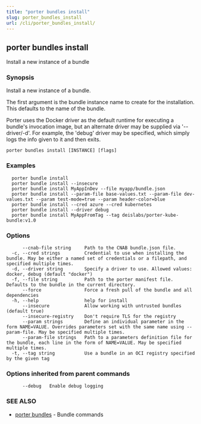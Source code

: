```yaml
---
title: "porter bundles install"
slug: porter_bundles_install
url: /cli/porter_bundles_install/
---
```

## porter bundles install

Install a new instance of a bundle

### Synopsis

Install a new instance of a bundle.

The first argument is the bundle instance name to create for the installation. This defaults to the name of the bundle. 

Porter uses the Docker driver as the default runtime for executing a bundle's invocation image, but an alternate driver may be supplied via '--driver/-d'.
For example, the 'debug' driver may be specified, which simply logs the info given to it and then exits.

```
porter bundles install [INSTANCE] [flags]
```

### Examples

```
  porter bundle install
  porter bundle install --insecure
  porter bundle install MyAppInDev --file myapp/bundle.json
  porter bundle install --param-file base-values.txt --param-file dev-values.txt --param test-mode=true --param header-color=blue
  porter bundle install --cred azure --cred kubernetes
  porter bundle install --driver debug
  porter bundle install MyAppFromTag --tag deislabs/porter-kube-bundle:v1.0

```

### Options

```
      --cnab-file string     Path to the CNAB bundle.json file.
  -c, --cred strings         Credential to use when installing the bundle. May be either a named set of credentials or a filepath, and specified multiple times.
  -d, --driver string        Specify a driver to use. Allowed values: docker, debug (default "docker")
  -f, --file string          Path to the porter manifest file. Defaults to the bundle in the current directory.
      --force                Force a fresh pull of the bundle and all dependencies
  -h, --help                 help for install
      --insecure             Allow working with untrusted bundles (default true)
      --insecure-registry    Don't require TLS for the registry
      --param strings        Define an individual parameter in the form NAME=VALUE. Overrides parameters set with the same name using --param-file. May be specified multiple times.
      --param-file strings   Path to a parameters definition file for the bundle, each line in the form of NAME=VALUE. May be specified multiple times.
  -t, --tag string           Use a bundle in an OCI registry specified by the given tag
```

### Options inherited from parent commands

```
      --debug   Enable debug logging
```

### SEE ALSO

* [porter bundles](/cli/porter_bundles/)	 - Bundle commands

